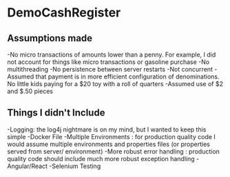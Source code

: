 # DemoCashRegister
## Assumptions made
-No micro transactions of amounts lower than a penny. For example, I did not account for things like micro transactions or gasoline purchase
-No multithreading
-No persistence between server restarts
-Not concurrent
-Assumed that payment is in more efficient configuration of denominations. No little kids paying for a $20 toy with a roll of quarters
-Assumed use of $2 and $.50 pieces
## Things I didn't Include
-Logging: the log4j nightmare is on my mind, but I wanted to keep this simple
-Docker File
-Multiple Environments : for production quality code I would assume multiple environments and properties files (or properties served from server/ environment)
-More robust error handling : production quality code should include much more robust exception handling
-Angular/React 
-Selenium Testing
